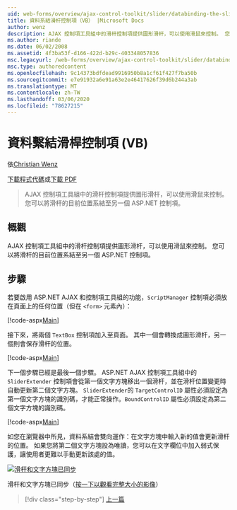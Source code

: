 ```yaml
---
uid: web-forms/overview/ajax-control-toolkit/slider/databinding-the-slider-control-vb
title: 資料系結滑杆控制項（VB） |Microsoft Docs
author: wenz
description: AJAX 控制項工具組中的滑杆控制項提供圖形滑杆，可以使用滑鼠來控制。 您可以系結目前的 positio 。
ms.author: riande
ms.date: 06/02/2008
ms.assetid: 4f3ba53f-d166-422d-b29c-403348057836
msc.legacyurl: /web-forms/overview/ajax-control-toolkit/slider/databinding-the-slider-control-vb
msc.type: authoredcontent
ms.openlocfilehash: 9c14373bdfdead9916950b8a1cf61f427f7ba50b
ms.sourcegitcommit: e7e91932a6e91a63e2e46417626f39d6b244a3ab
ms.translationtype: MT
ms.contentlocale: zh-TW
ms.lasthandoff: 03/06/2020
ms.locfileid: "78627215"
---
```

# <a name="databinding-the-slider-control-vb"></a>資料繫結滑桿控制項 (VB)

依[Christian Wenz](https://github.com/wenz)

[下載程式代碼](https://download.microsoft.com/download/9/3/f/93f8daea-bebd-4821-833b-95205389c7d0/Slider0.vb.zip)或[下載 PDF](https://download.microsoft.com/download/2/d/c/2dc10e34-6983-41d4-9c08-f78f5387d32b/slider0VB.pdf)

> AJAX 控制項工具組中的滑杆控制項提供圖形滑杆，可以使用滑鼠來控制。 您可以將滑杆的目前位置系結至另一個 ASP.NET 控制項。

## <a name="overview"></a>概觀

AJAX 控制項工具組中的滑杆控制項提供圖形滑杆，可以使用滑鼠來控制。 您可以將滑杆的目前位置系結至另一個 ASP.NET 控制項。

## <a name="steps"></a>步驟

若要啟用 ASP.NET AJAX 和控制項工具組的功能，`ScriptManager` 控制項必須放在頁面上的任何位置（但在 `<form>` 元素內）：

[!code-aspx[Main](databinding-the-slider-control-vb/samples/sample1.aspx)]

接下來，將兩個 `TextBox` 控制項加入至頁面。 其中一個會轉換成圖形滑杆，另一個則會保存滑杆的位置。

[!code-aspx[Main](databinding-the-slider-control-vb/samples/sample2.aspx)]

下一個步驟已經是最後一個步驟。 ASP.NET AJAX 控制項工具組中的 `SliderExtender` 控制項會從第一個文字方塊移出一個滑杆，並在滑杆位置變更時自動更新第二個文字方塊。 `SliderExtender`的 `TargetControlID` 屬性必須設定為第一個文字方塊的識別碼，才能正常操作。`BoundControlID` 屬性必須設定為第二個文字方塊的識別碼。

[!code-aspx[Main](databinding-the-slider-control-vb/samples/sample3.aspx)]

如您在瀏覽器中所見，資料系結會雙向運作：在文字方塊中輸入新的值會更新滑杆的位置。 如果您將第二個文字方塊設為唯讀，您可以在文字欄位中加入弱式保護，讓使用者更難以手動更新該處的值。

[![滑杆和文字方塊已同步](databinding-the-slider-control-vb/_static/image2.png)](databinding-the-slider-control-vb/_static/image1.png)

滑杆和文字方塊已同步（[按一下以觀看完整大小的影像](databinding-the-slider-control-vb/_static/image3.png)）

> [!div class="step-by-step"]
> [上一篇](using-the-slider-control-with-auto-postback-vb.md)
